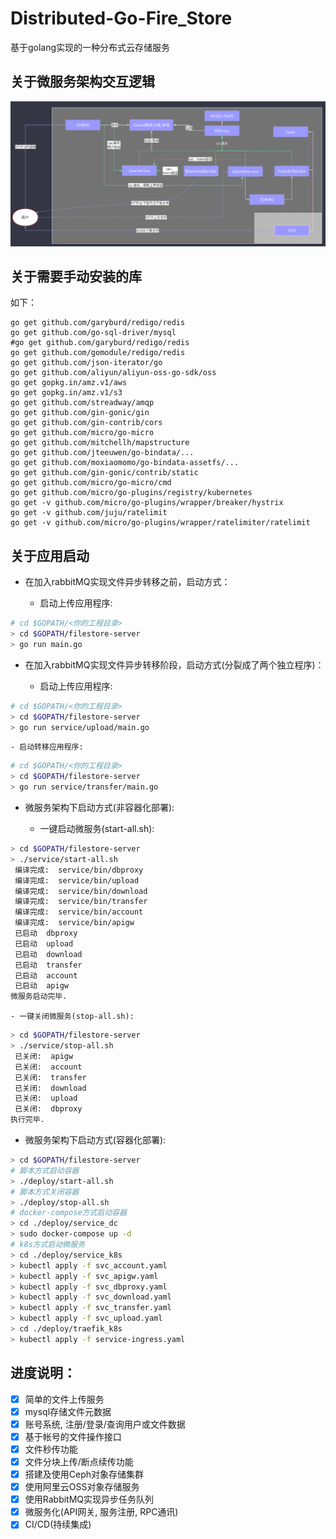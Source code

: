 # Distributed-Go-Fire_Store

基于golang实现的一种分布式云存储服务

## 关于微服务架构交互逻辑

<img src='/doc/microservice_interact_archi.png' width="800px"></img>


## 关于需要手动安装的库

如下：
```shell
go get github.com/garyburd/redigo/redis
go get github.com/go-sql-driver/mysql
#go get github.com/garyburd/redigo/redis
go get github.com/gomodule/redigo/redis
go get github.com/json-iterator/go
go get github.com/aliyun/aliyun-oss-go-sdk/oss
go get gopkg.in/amz.v1/aws
go get gopkg.in/amz.v1/s3
go get github.com/streadway/amqp
go get github.com/gin-gonic/gin
go get github.com/gin-contrib/cors
go get github.com/micro/go-micro
go get github.com/mitchellh/mapstructure
go get github.com/jteeuwen/go-bindata/...
go get github.com/moxiaomomo/go-bindata-assetfs/...
go get github.com/gin-gonic/contrib/static
go get github.com/micro/go-micro/cmd
go get github.com/micro/go-plugins/registry/kubernetes
go get -v github.com/micro/go-plugins/wrapper/breaker/hystrix
go get -v github.com/juju/ratelimit
go get -v github.com/micro/go-plugins/wrapper/ratelimiter/ratelimit
```

## 关于应用启动

- 在加入rabbitMQ实现文件异步转移之前，启动方式：

    - 启动上传应用程序:
```bash
# cd $GOPATH/<你的工程目录>
> cd $GOPATH/filestore-server
> go run main.go
```

- 在加入rabbitMQ实现文件异步转移阶段，启动方式(分裂成了两个独立程序)：

    - 启动上传应用程序:
```bash
# cd $GOPATH/<你的工程目录>
> cd $GOPATH/filestore-server
> go run service/upload/main.go
```

    - 启动转移应用程序:
```bash
# cd $GOPATH/<你的工程目录>
> cd $GOPATH/filestore-server
> go run service/transfer/main.go
```

-  微服务架构下启动方式(非容器化部署):

    - 一键启动微服务(start-all.sh):
```bash
> cd $GOPATH/filestore-server
> ./service/start-all.sh 
 编译完成:  service/bin/dbproxy
 编译完成:  service/bin/upload
 编译完成:  service/bin/download
 编译完成:  service/bin/transfer
 编译完成:  service/bin/account
 编译完成:  service/bin/apigw
 已启动  dbproxy
 已启动  upload
 已启动  download
 已启动  transfer
 已启动  account
 已启动  apigw
微服务启动完毕.
```

    - 一键关闭微服务(stop-all.sh):
```bash
> cd $GOPATH/filestore-server
> ./service/stop-all.sh 
 已关闭:  apigw
 已关闭:  account
 已关闭:  transfer
 已关闭:  download
 已关闭:  upload
 已关闭:  dbproxy
执行完毕.
```

-  微服务架构下启动方式(容器化部署):
```bash
> cd $GOPATH/filestore-server
# 脚本方式启动容器
> ./deploy/start-all.sh
# 脚本方式关闭容器
> ./deploy/stop-all.sh
# docker-compose方式启动容器
> cd ./deploy/service_dc
> sudo docker-compose up -d
# k8s方式启动微服务
> cd ./deploy/service_k8s
> kubectl apply -f svc_account.yaml
> kubectl apply -f svc_apigw.yaml
> kubectl apply -f svc_dbproxy.yaml
> kubectl apply -f svc_download.yaml
> kubectl apply -f svc_transfer.yaml
> kubectl apply -f svc_upload.yaml
> cd ./deploy/traefik_k8s
> kubectl apply -f service-ingress.yaml
```

## 进度说明：
* [x] 简单的文件上传服务
* [x] mysql存储文件元数据
* [x] 账号系统, 注册/登录/查询用户或文件数据
* [x] 基于帐号的文件操作接口
* [x] 文件秒传功能
* [x] 文件分块上传/断点续传功能
* [x] 搭建及使用Ceph对象存储集群
* [x] 使用阿里云OSS对象存储服务
* [x] 使用RabbitMQ实现异步任务队列
* [x] 微服务化(API网关, 服务注册, RPC通讯)
* [x] CI/CD(持续集成)
